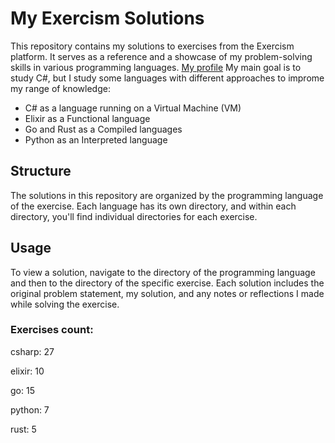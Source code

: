 # My Exercism Solutions

This repository contains my solutions to exercises from the Exercism platform. It serves as a reference and a showcase of my problem-solving skills in various programming languages.
[My profile](https://exercism.org/profiles/carmosilva-vinicius)
My main goal is to study C#, but I study some languages with different approaches to improme my range of knowledge:

- C# as a language running on a Virtual Machine (VM)
- Elixir as a Functional language
- Go and Rust as a Compiled languages
-  Python as an Interpreted language


## Structure

The solutions in this repository are organized by the programming language of the exercise. Each language has its own directory, and within each directory, you'll find individual directories for each exercise.

## Usage

To view a solution, navigate to the directory of the programming language and then to the directory of the specific exercise. Each solution includes the original problem statement, my solution, and any notes or reflections I made while solving the exercise.

### Exercises count:

csharp: 27

elixir: 10

go: 15

python: 7

rust: 5

